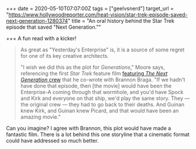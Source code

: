+++
date = 2020-05-10T07:07:00Z
tags = ["geelvsnerd"]
target_url = "https://www.hollywoodreporter.com/heat-vision/star-trek-episode-saved-next-generation-1280374"
title = "An oral history behind the Star Trek episode that saved \"Next Generation.\""

+++
A fun read with a kicker!

> As great as "Yesterday's Enterprise" is, it is a source of some regret for one of its key creative architects.
>
> "I wish we did this as the plot for _Generations_," Moore says, referencing the first _Star Trek_ feature film [featuring _The Next Generation_ crew](https://www.hollywoodreporter.com/heat-vision/how-star-trek-generations-killed-franchise-1255759) that he co-wrote with Brannon Braga. "If we hadn't have done that episode, then \[the movie\] would have been the Enterprise-A coming through that wormhole, and you'd have Spock and Kirk and everyone on that ship, we'd play the same story. They — the original crew — they had to go back to their deaths. And Guinan knew Kirk, and Guinan knew Picard, and that would have been an amazing movie."

Can you imagine? I agree with Brannon, this plot would have made a fantastic film. There is a lot behind this one storyline that a cinematic format could have addressed so much better.